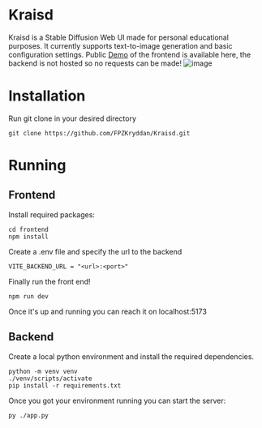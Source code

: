 # Kraisd
 
Kraisd is a Stable Diffusion Web UI made for personal educational purposes. It currently supports text-to-image generation and basic configuration settings. 
Public [Demo](https://fpzkryddan.github.io/kraisd/) of the frontend is available here, the backend is not hosted so no requests can be made!
![image](https://github.com/user-attachments/assets/5660e051-6547-4a12-95b6-d643a84533f0)


# Installation
Run git clone in your desired directory
```
git clone https://github.com/FPZKryddan/Kraisd.git
```

# Running

## Frontend
Install required packages:
```
cd frontend
npm install
```
Create a .env file and specify the url to the backend
```
VITE_BACKEND_URL = "<url>:<port>"
```
Finally run the front end!
```
npm run dev
```
Once it's up and running you can reach it on localhost:5173

## Backend
Create a local python environment and install the required dependencies.
```
python -m venv venv
./venv/scripts/activate
pip install -r requirements.txt
```
Once you got your environment running you can start the server:
```
py ./app.py
```
